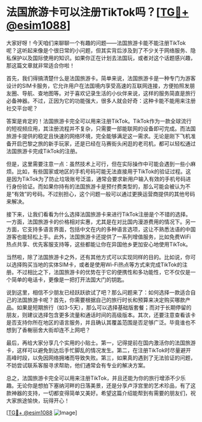 # 法国旅游卡可以注册TikTok吗？[[TG💪+ @esim1088](https://t.me/s/esim1088)]

大家好呀！今天咱们来聊聊一个有趣的问题——法国旅游卡能不能注册TikTok呢？这听起来像是个很日常的小问题，但其实背后涉及到了不少关于网络服务、隐私保护以及国际使用的知识。如果你正在计划去法国玩，或者对这个话题感兴趣，那这篇文章就非常适合你啦！

首先，我们得搞清楚什么是法国旅游卡。简单来说，法国旅游卡是一种专门为游客设计的SIM卡服务，它允许用户在法国境内享受高速的互联网连接，方便拍照发朋友圈、导航、查地图等。对于喜欢记录生活的小伙伴来说，这样的服务简直是旅行必备神器。不过，正因为它的功能强大，很多人就会好奇：这种卡能不能用来注册社交平台呢？

答案是肯定的！法国旅游卡完全可以用来注册TikTok。TikTok作为一款全球流行的短视频应用，其注册流程并不复杂，只需要一部能联网的设备即可完成。而法国旅游卡提供的稳定且快速的网络环境，完全能够满足这一需求。无论是刚下飞机准备开启巴黎之旅的新手玩家，还是已经在马赛街头闲逛的老司机，都可以轻松通过法国旅游卡完成TikTok的注册。

但是，这里需要注意一点：虽然技术上可行，但在实际操作中可能会遇到一些小麻烦。比如，有些国家或地区的手机号码可能无法直接用于TikTok的验证过程。这是因为TikTok为了防止垃圾账号泛滥，通常会要求新用户输入有效的手机号码进行身份验证。而如果你持有的法国旅游卡是预付费类型的，那么可能会被认为不是“有效”的号码。不过别担心，这个问题一般可以通过更换运营商提供的其他号码来解决。

接下来，让我们看看为什么选择法国旅游卡来进行TikTok注册是个不错的选择。一方面，法国旅游卡的价格相对实惠，尤其是在对比国内漫游费用的情况下。另一方面，它支持多语言界面，包括中文在内的多种语言选项，这让不熟悉法语的中国游客也能轻松上手。此外，法国旅游卡还提供了一系列增值服务，比如免费WiFi热点共享、优先客服支持等，这些都能让你在异国他乡更加安心地使用TikTok。

当然啦，除了法国旅游卡之外，还有其他方式可以实现同样的目的。比如说，你可以选择购买当地的实体SIM卡，或者是使用Wi-Fi热点等方式来完成TikTok的注册。不过相比之下，法国旅游卡的优势在于它的便携性和多功能性，它不仅仅是一个简单的电话卡，更像是一把打开法国大门的钥匙。

说到这里，相信不少朋友已经跃跃欲试了吧？那么问题来了：如何选择一款适合自己的法国旅游卡呢？首先，你需要根据自己的旅行时长和预算来决定购买哪款产品。如果是短期旅行（如3-5天），那么可以选择基础版套餐；而对于长期停留的朋友，则建议选择包含更多流量和通话时间的高级版本。其次，还要注意查看该卡是否支持你所在地区的语言服务，并且确认其覆盖范围是否足够广泛。毕竟谁也不想到了香榭丽舍大街却连不上网吧？

最后，再给大家分享几个实用的小贴士。第一，记得提前在国内激活你的法国旅游卡，这样可以避免到达后手忙脚乱的情况发生。第二，在注册TikTok时尽量避开高峰时段，以免因网络拥堵而导致失败。第三，如果真的遇到了无法验证的问题，不妨尝试联系客服寻求帮助，他们通常会有专业的解决方案。

总之，法国旅游卡完全可以用来注册TikTok，并且还能为你的旅行增添不少乐趣。无论你是想拍下塞纳河畔的日落美景，还是分享卢浮宫里的艺术珍品，有了这款神器的支持，一切都变得简单又美好。希望这篇介绍能帮到有需要的朋友们，祝大家旅途愉快，玩得开心！

[[TG💪+ @esim1088](https://t.me/s/esim1088) ![Image](https://i.postimg.cc/4NQfJmqS/Snipaste-2025-05-13-00-14-12.png)]